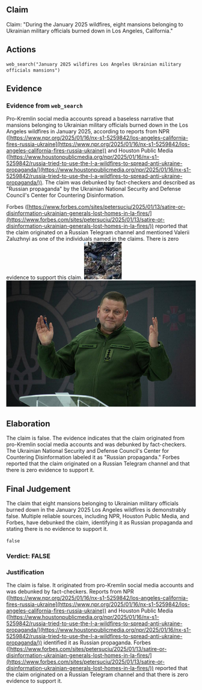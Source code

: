 ## Claim
Claim: "During the January 2025 wildfires, eight mansions belonging to Ukrainian military officials burned down in Los Angeles, California."

## Actions
```
web_search("January 2025 wildfires Los Angeles Ukrainian military officials mansions")
```

## Evidence
### Evidence from `web_search`
Pro-Kremlin social media accounts spread a baseless narrative that mansions belonging to Ukrainian military officials burned down in the Los Angeles wildfires in January 2025, according to reports from NPR ([https://www.npr.org/2025/01/16/nx-s1-5259842/los-angeles-california-fires-russia-ukraine](https://www.npr.org/2025/01/16/nx-s1-5259842/los-angeles-california-fires-russia-ukraine)) and Houston Public Media ([https://www.houstonpublicmedia.org/npr/2025/01/16/nx-s1-5259842/russia-tried-to-use-the-l-a-wildfires-to-spread-anti-ukraine-propaganda/](https://www.houstonpublicmedia.org/npr/2025/01/16/nx-s1-5259842/russia-tried-to-use-the-l-a-wildfires-to-spread-anti-ukraine-propaganda/)). The claim was debunked by fact-checkers and described as "Russian propaganda" by the Ukrainian National Security and Defense Council's Center for Countering Disinformation.

Forbes ([https://www.forbes.com/sites/petersuciu/2025/01/13/satire-or-disinformation-ukrainian-generals-lost-homes-in-la-fires/](https://www.forbes.com/sites/petersuciu/2025/01/13/satire-or-disinformation-ukrainian-generals-lost-homes-in-la-fires/)) reported that the claim originated on a Russian Telegram channel and mentioned Valerii Zaluzhnyi as one of the individuals named in the claims. There is zero evidence to support this claim. ![image 2335](media/2025-08-07_20-30-1754598606-937437.jpg) ![image 2342](media/2025-08-07_20-30-1754598640-955496.jpg)


## Elaboration
The claim is false. The evidence indicates that the claim originated from pro-Kremlin social media accounts and was debunked by fact-checkers. The Ukrainian National Security and Defense Council's Center for Countering Disinformation labeled it as "Russian propaganda." Forbes reported that the claim originated on a Russian Telegram channel and that there is zero evidence to support it.


## Final Judgement
The claim that eight mansions belonging to Ukrainian military officials burned down in the January 2025 Los Angeles wildfires is demonstrably false. Multiple reliable sources, including NPR, Houston Public Media, and Forbes, have debunked the claim, identifying it as Russian propaganda and stating there is no evidence to support it.

`false`

### Verdict: FALSE

### Justification
The claim is false. It originated from pro-Kremlin social media accounts and was debunked by fact-checkers. Reports from NPR ([https://www.npr.org/2025/01/16/nx-s1-5259842/los-angeles-california-fires-russia-ukraine](https://www.npr.org/2025/01/16/nx-s1-5259842/los-angeles-california-fires-russia-ukraine)) and Houston Public Media ([https://www.houstonpublicmedia.org/npr/2025/01/16/nx-s1-5259842/russia-tried-to-use-the-l-a-wildfires-to-spread-anti-ukraine-propaganda/](https://www.houstonpublicmedia.org/npr/2025/01/16/nx-s1-5259842/russia-tried-to-use-the-l-a-wildfires-to-spread-anti-ukraine-propaganda/)) identified it as Russian propaganda. Forbes ([https://www.forbes.com/sites/petersuciu/2025/01/13/satire-or-disinformation-ukrainian-generals-lost-homes-in-la-fires/](https://www.forbes.com/sites/petersuciu/2025/01/13/satire-or-disinformation-ukrainian-generals-lost-homes-in-la-fires/)) reported that the claim originated on a Russian Telegram channel and that there is zero evidence to support it.
